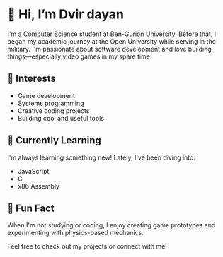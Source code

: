 # 👋 Hi, I’m Dvir dayan

I'm a Computer Science student at Ben-Gurion University. Before that, I began my academic journey at the Open University while serving in the military. I'm passionate about software development and love building things—especially video games in my spare time.

## 👀 Interests
- Game development
- Systems programming
- Creative coding projects
- Building cool and useful tools

## 🌱 Currently Learning
I'm always learning something new! Lately, I've been diving into:
- JavaScript
- C
- x86 Assembly

## 🧩 Fun Fact
When I'm not studying or coding, I enjoy creating game prototypes and experimenting with physics-based mechanics.

Feel free to check out my projects or connect with me!
